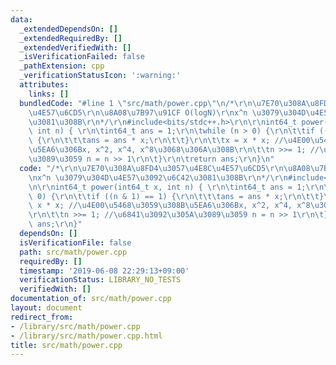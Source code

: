 ```yaml
---
data:
  _extendedDependsOn: []
  _extendedRequiredBy: []
  _extendedVerifiedWith: []
  _isVerificationFailed: false
  _pathExtension: cpp
  _verificationStatusIcon: ':warning:'
  attributes:
    links: []
  bundledCode: "#line 1 \"src/math/power.cpp\"\n/*\r\n\u7E70\u308A\u8FD4\u3057\u4E8C\
    \u4E57\u6CD5\r\n\u8A08\u7B97\u91CF O(logN)\r\nx^n \u3079\u304D\u4E57\u3092\u6C42\
    \u3081\u308B\r\n*/\r\n#include<bits/stdc++.h>\r\n\r\nint64_t power(int64_t x,\
    \ int n) { \r\n\tint64_t ans = 1;\r\n\twhile (n > 0) {\r\n\t\tif ((n & 1) == 1)\
    \ {\r\n\t\t\tans = ans * x;\r\n\t\t}\r\n\t\tx = x * x; //\u4E00\u5468\u3059\u308B\
    \u5EA6\u306Bx, x^2, x^4, x^8\u3068\u306A\u308B\r\n\t\tn >>= 1; //\u6841\u3092\u305A\
    \u3089\u3059 n = n >> 1\r\n\t}\r\n\treturn ans;\r\n}\n"
  code: "/*\r\n\u7E70\u308A\u8FD4\u3057\u4E8C\u4E57\u6CD5\r\n\u8A08\u7B97\u91CF O(logN)\r\
    \nx^n \u3079\u304D\u4E57\u3092\u6C42\u3081\u308B\r\n*/\r\n#include<bits/stdc++.h>\r\
    \n\r\nint64_t power(int64_t x, int n) { \r\n\tint64_t ans = 1;\r\n\twhile (n >\
    \ 0) {\r\n\t\tif ((n & 1) == 1) {\r\n\t\t\tans = ans * x;\r\n\t\t}\r\n\t\tx =\
    \ x * x; //\u4E00\u5468\u3059\u308B\u5EA6\u306Bx, x^2, x^4, x^8\u3068\u306A\u308B\
    \r\n\t\tn >>= 1; //\u6841\u3092\u305A\u3089\u3059 n = n >> 1\r\n\t}\r\n\treturn\
    \ ans;\r\n}"
  dependsOn: []
  isVerificationFile: false
  path: src/math/power.cpp
  requiredBy: []
  timestamp: '2019-06-08 22:29:13+09:00'
  verificationStatus: LIBRARY_NO_TESTS
  verifiedWith: []
documentation_of: src/math/power.cpp
layout: document
redirect_from:
- /library/src/math/power.cpp
- /library/src/math/power.cpp.html
title: src/math/power.cpp
---
```

